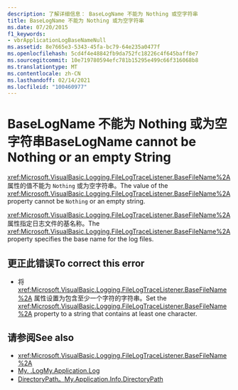 ```yaml
---
description: 了解详细信息： BaseLogName 不能为 Nothing 或空字符串
title: BaseLogName 不能为 Nothing 或为空字符串
ms.date: 07/20/2015
f1_keywords:
- vbrApplicationLogBaseNameNull
ms.assetid: 8e7665e3-5343-45fa-bc79-64e235a0477f
ms.openlocfilehash: 5cd4f4e48842fb9da752fc18226c4f645baff8e7
ms.sourcegitcommit: 10e719780594efc781b15295e499c66f316068b8
ms.translationtype: MT
ms.contentlocale: zh-CN
ms.lasthandoff: 02/14/2021
ms.locfileid: "100460977"
---
```

# <a name="baselogname-cannot-be-nothing-or-an-empty-string"></a><span data-ttu-id="f9dfe-103">BaseLogName 不能为 Nothing 或为空字符串</span><span class="sxs-lookup"><span data-stu-id="f9dfe-103">BaseLogName cannot be Nothing or an empty String</span></span>

<span data-ttu-id="f9dfe-104"><xref:Microsoft.VisualBasic.Logging.FileLogTraceListener.BaseFileName%2A> 属性的值不能为 `Nothing` 或为空字符串。</span><span class="sxs-lookup"><span data-stu-id="f9dfe-104">The value of the <xref:Microsoft.VisualBasic.Logging.FileLogTraceListener.BaseFileName%2A> property cannot be `Nothing` or an empty string.</span></span>  
  
 <span data-ttu-id="f9dfe-105"><xref:Microsoft.VisualBasic.Logging.FileLogTraceListener.BaseFileName%2A> 属性指定日志文件的基名称。</span><span class="sxs-lookup"><span data-stu-id="f9dfe-105">The <xref:Microsoft.VisualBasic.Logging.FileLogTraceListener.BaseFileName%2A> property specifies the base name for the log files.</span></span>  
  
## <a name="to-correct-this-error"></a><span data-ttu-id="f9dfe-106">更正此错误</span><span class="sxs-lookup"><span data-stu-id="f9dfe-106">To correct this error</span></span>  
  
- <span data-ttu-id="f9dfe-107">将 <xref:Microsoft.VisualBasic.Logging.FileLogTraceListener.BaseFileName%2A> 属性设置为包含至少一个字符的字符串。</span><span class="sxs-lookup"><span data-stu-id="f9dfe-107">Set the <xref:Microsoft.VisualBasic.Logging.FileLogTraceListener.BaseFileName%2A> property to a string that contains at least one character.</span></span>  
  
## <a name="see-also"></a><span data-ttu-id="f9dfe-108">请参阅</span><span class="sxs-lookup"><span data-stu-id="f9dfe-108">See also</span></span>

- <xref:Microsoft.VisualBasic.Logging.FileLogTraceListener.BaseFileName%2A>
- [<span data-ttu-id="f9dfe-109">My. .Log</span><span class="sxs-lookup"><span data-stu-id="f9dfe-109">My.Application.Log</span></span>](xref:Microsoft.VisualBasic.ApplicationServices.ApplicationBase.Log)
- [<span data-ttu-id="f9dfe-110">DirectoryPath。</span><span class="sxs-lookup"><span data-stu-id="f9dfe-110">My.Application.Info.DirectoryPath</span></span>](xref:Microsoft.VisualBasic.ApplicationServices.ApplicationBase.Log)
